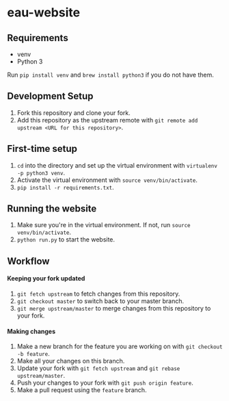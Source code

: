 # eau-website

## Requirements
- venv
- Python 3

Run `pip install venv` and `brew install python3` if you do not have them.

## Development Setup

1. Fork this repository and clone your fork.
2. Add this repository as the upstream remote with `git remote add upstream <URL for this repository>`.

## First-time setup
1. `cd` into the directory and set up the virtual environment with `virtualenv -p python3 venv`.
2. Activate the virtual environment with `source venv/bin/activate`.
3. `pip install -r requirements.txt`.

## Running the website
1. Make sure you're in the virtual environment. If not, run `source venv/bin/activate`.
2. `python run.py` to start the website.

## Workflow

#### Keeping your fork updated
1. `git fetch upstream` to fetch changes from this repository.
2. `git checkout master` to switch back to your master branch.
3. `git merge upstream/master` to merge changes from this repository to your fork.

#### Making changes
1. Make a new branch for the feature you are working on with `git checkout -b feature`.
2. Make all your changes on this branch.
3. Update your fork with `git fetch upstream` and `git rebase upstream/master`.
4. Push your changes to your fork with `git push origin feature`.
5. Make a pull request using the `feature` branch.

